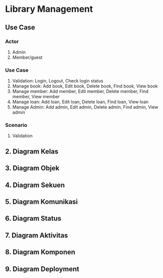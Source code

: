 # Library Management
## Use Case
### Actor
1. Admin
2. Member/guest
### Use Case
1. Validation: Login, Logout, Check login status
2. Manage book: Add book, Edit book, Delete book, Find book, View book
3. Manage member: Add member, Edit member, Delete member, Find member, View member
4. Manage loan: Add loan, Edit loan, Delete loan, Find loan, View loan
5. Manage Admin: Add admin, Edit admin, Delete admin, Find admin, View admin
### Scenario
1. Validation
## 2. Diagram Kelas
## 3. Diagram Objek
## 4. Diagram Sekuen
## 5. Diagram Komunikasi
## 6. Diagram Status
## 7. Diagram Aktivitas
## 8. Diagram Komponen
## 9. Diagram Deployment
